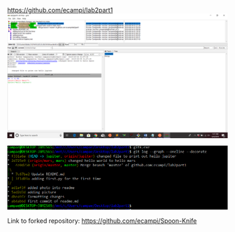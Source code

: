 https://github.com/ecampi/lab2part1
![](https://github.com/ecampi/Labs/blob/master/Lab2/Screenshot%20(64).png)


![](https://github.com/ecampi/Labs/blob/master/Lab2/gitlog.PNG)

Link to forked repository: https://github.com/ecampi/Spoon-Knife
